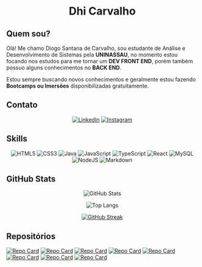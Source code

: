 <div align="center">

# Dhi Carvalho

</div>

## Quem sou?
Olá! Me chamo Diogo Santana de Carvalho, sou estudante de Análise e Desenvolvimento de Sistemas pela **UNINASSAU**, no momento estou focando nos estudos para me tornar um **DEV FRONT END**, porém também possuo alguns conhecimentos no **BACK END**.

Estou sempre buscando novos conhecimentos e geralmente estou fazendo **Bootcamps ou  Imersões** disponibilizadas gratuitamente.

## Contato
<div align="center" >

[![LinkedIn](https://img.shields.io/badge/linkedin-%230077B5.svg?style=for-the-badge&logo=linkedin&logoColor=white)](https://www.linkedin.com/in/dhi-carvalho-dev/)
[![Instagram](https://img.shields.io/badge/Instagram-%23E4405F.svg?style=for-the-badge&logo=Instagram&logoColor=white)](https://www.instagram.com/dhi.carvalho.dev)

</div>

## Skills
<div align="center">

![HTML5](https://img.shields.io/badge/html5-%23E34F26.svg?style=for-the-badge&logo=html5&logoColor=white)
![CSS3](https://img.shields.io/badge/css3-%231572B6.svg?style=for-the-badge&logo=css3&logoColor=white)
![Java](https://img.shields.io/badge/java-%23ED8B00.svg?style=for-the-badge&logo=openjdk&logoColor=white)
![JavaScript](https://img.shields.io/badge/javascript-%23323330.svg?style=for-the-badge&logo=javascript&logoColor=%23F7DF1E)
![TypeScript](https://img.shields.io/badge/typescript-%23007ACC.svg?style=for-the-badge&logo=typescript&logoColor=white)
![React](https://img.shields.io/badge/react-%2320232a.svg?style=for-the-badge&logo=react&logoColor=%2361DAFB)
![MySQL](https://img.shields.io/badge/mysql-%2300f.svg?style=for-the-badge&logo=mysql&logoColor=white)
![NodeJS](https://img.shields.io/badge/node.js-6DA55F?style=for-the-badge&logo=node.js&logoColor=white)
![Markdown](https://img.shields.io/badge/markdown-%23000000.svg?style=for-the-badge&logo=markdown&logoColor=white)

</div>

## GitHub Stats
<div align="center">

![GitHub Stats](https://github-readme-stats.vercel.app/api?username=Dhi-Carvalho-DEV&theme=transparent&bg_color=000&border_color=FF3849&show_icons=true&icon_color=FF3849&title_color=FF3849&text_color=FFF&hide=stars&hide_title=true)

![Top Langs](https://github-readme-stats-git-masterrstaa-rickstaa.vercel.app/api/top-langs/?username=Dhi-Carvalho-DEV&bg_color=000&border_color=FF3849&title_color=FF3849&text_color=FFF)

[![GitHub Streak](https://streak-stats.demolab.com/?user=Dhi-Carvalho-DEV&theme=bear&background=000&border=30A3DC&dates=FFF)](https://git.io/streak-stats)


</div>

## Repositórios
[![Repo Card](https://github-readme-stats.vercel.app/api/pin/?username=Dhi-Carvalho-DEV&repo=Organo&bg_color=000&border_color=30A3DC&show_icons=true&icon_color=30A3DC&title_color=E94D5F&text_color=FFF)](https://github.com/Dhi-Carvalho-DEV/Organo)
[![Repo Card](https://github-readme-stats.vercel.app/api/pin/?username=Dhi-Carvalho-DEV&repo=Proffy_Starter&bg_color=000&border_color=30A3DC&show_icons=true&icon_color=30A3DC&title_color=E94D5F&text_color=FFF)](https://github.com/Dhi-Carvalho-DEV/Proffy_Starter)
[![Repo Card](https://github-readme-stats.vercel.app/api/pin/?username=Dhi-Carvalho-DEV&repo=Ecoleta_Starter&bg_color=000&border_color=30A3DC&show_icons=true&icon_color=30A3DC&title_color=E94D5F&text_color=FFF)](https://github.com/Dhi-Carvalho-DEV/Ecoleta_Starter)
[![Repo Card](https://github-readme-stats.vercel.app/api/pin/?username=Dhi-Carvalho-DEV&repo=Encrypted_Messenger&bg_color=000&border_color=30A3DC&show_icons=true&icon_color=30A3DC&title_color=E94D5F&text_color=FFF)](https://github.com/Dhi-Carvalho-DEV/Encrypted_Messenger)
[![Repo Card](https://github-readme-stats.vercel.app/api/pin/?username=Dhi-Carvalho-DEV&repo=Encrypted_Messenger&bg_color=000&border_color=30A3DC&show_icons=true&icon_color=30A3DC&title_color=E94D5F&text_color=FFF)](https://github.com/Dhi-Carvalho-DEV/Encrypted_Messenger)
[![Repo Card](https://github-readme-stats.vercel.app/api/pin/?username=Dhi-Carvalho-DEV&repo=Copa_Explorer&bg_color=000&border_color=30A3DC&show_icons=true&icon_color=30A3DC&title_color=E94D5F&text_color=FFF)](https://github.com/Dhi-Carvalho-DEV/Copa_Explorer)
[![Repo Card](https://github-readme-stats.vercel.app/api/pin/?username=Dhi-Carvalho-DEV&repo=Dev.Financies&bg_color=000&border_color=30A3DC&show_icons=true&icon_color=30A3DC&title_color=E94D5F&text_color=FFF)](https://github.com/Dhi-Carvalho-DEV/Dev.Financies)
[![Repo Card](https://github-readme-stats.vercel.app/api/pin/?username=Dhi-Carvalho-DEV&repo=Barbearia-Alura&bg_color=000&border_color=30A3DC&show_icons=true&icon_color=30A3DC&title_color=E94D5F&text_color=FFF)](https://github.com/Dhi-Carvalho-DEV/Barbearia-Alura)
